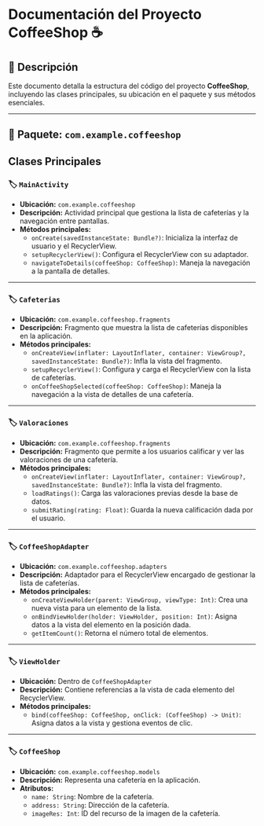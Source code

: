 # Documentación del Proyecto CoffeeShop ☕

## 📌 Descripción
Este documento detalla la estructura del código del proyecto **CoffeeShop**, incluyendo las clases principales, su ubicación en el paquete y sus métodos esenciales.

---

## 📂 Paquete: `com.example.coffeeshop`

## Clases Principales

### 🏷️ `MainActivity`
- **Ubicación:** `com.example.coffeeshop`
- **Descripción:** Actividad principal que gestiona la lista de cafeterías y la navegación entre pantallas.
- **Métodos principales:**
  - `onCreate(savedInstanceState: Bundle?)`: Inicializa la interfaz de usuario y el RecyclerView.
  - `setupRecyclerView()`: Configura el RecyclerView con su adaptador.
  - `navigateToDetails(coffeeShop: CoffeeShop)`: Maneja la navegación a la pantalla de detalles.

---

### 🏷️ `Cafeterias`
- **Ubicación:** `com.example.coffeeshop.fragments`
- **Descripción:** Fragmento que muestra la lista de cafeterías disponibles en la aplicación.
- **Métodos principales:**
  - `onCreateView(inflater: LayoutInflater, container: ViewGroup?, savedInstanceState: Bundle?)`: Infla la vista del fragmento.
  - `setupRecyclerView()`: Configura y carga el RecyclerView con la lista de cafeterías.
  - `onCoffeeShopSelected(coffeeShop: CoffeeShop)`: Maneja la navegación a la vista de detalles de una cafetería.

---

### 🏷️ `Valoraciones`
- **Ubicación:** `com.example.coffeeshop.fragments`
- **Descripción:** Fragmento que permite a los usuarios calificar y ver las valoraciones de una cafetería.
- **Métodos principales:**
  - `onCreateView(inflater: LayoutInflater, container: ViewGroup?, savedInstanceState: Bundle?)`: Infla la vista del fragmento.
  - `loadRatings()`: Carga las valoraciones previas desde la base de datos.
  - `submitRating(rating: Float)`: Guarda la nueva calificación dada por el usuario.

---

### 🏷️ `CoffeeShopAdapter`
- **Ubicación:** `com.example.coffeeshop.adapters`
- **Descripción:** Adaptador para el RecyclerView encargado de gestionar la lista de cafeterías.
- **Métodos principales:**
  - `onCreateViewHolder(parent: ViewGroup, viewType: Int)`: Crea una nueva vista para un elemento de la lista.
  - `onBindViewHolder(holder: ViewHolder, position: Int)`: Asigna datos a la vista del elemento en la posición dada.
  - `getItemCount()`: Retorna el número total de elementos.

---

### 🏷️ `ViewHolder`
- **Ubicación:** Dentro de `CoffeeShopAdapter`
- **Descripción:** Contiene referencias a la vista de cada elemento del RecyclerView.
- **Métodos principales:**
  - `bind(coffeeShop: CoffeeShop, onClick: (CoffeeShop) -> Unit)`: Asigna datos a la vista y gestiona eventos de clic.

---

### 🏷️ `CoffeeShop`
- **Ubicación:** `com.example.coffeeshop.models`
- **Descripción:** Representa una cafetería en la aplicación.
- **Atributos:**
  - `name: String`: Nombre de la cafetería.
  - `address: String`: Dirección de la cafetería.
  - `imageRes: Int`: ID del recurso de la imagen de la cafetería.

